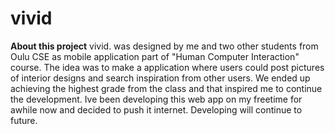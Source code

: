 # vivid

<strong>About this project</strong>
vivid. was designed by me and two other students from Oulu CSE as mobile application part of "Human Computer Interaction" course. 
The idea was to make a application where users could post pictures of interior designs and search inspiration from other users.
We ended up achieving the highest grade from the class and that inspired me to continue the development.
Ive been developing this web app on my freetime for awhile now and decided to push it internet.
Developing will continue to future.
